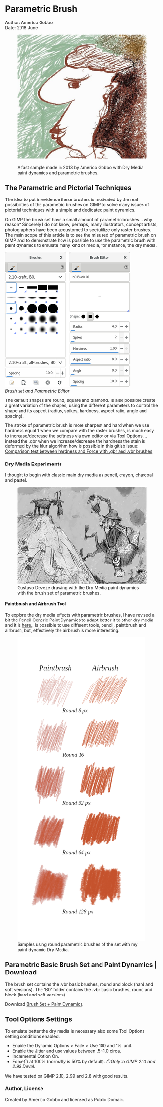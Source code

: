 # Parametric Brush
Author: Americo Gobbo<br>
Date: 2018 June

<figure><img src="parametric-brushes.assets/parametric-brushes-personaggio-bizarro.jpg" width="640">
<figcaption><br>A fast sample made in 2013 by Americo Gobbo with Dry Media paint dynamics and parametric brushes.</figcaption>
</figure>

## The Parametric and Pictorial Techniques
The idea to put in evidence these brushes is motivated by the real possibilities of the parametric brushes on GIMP to solve many issues of pictorial techniques with a simple and dedicated paint dynamics.

On GIMP the brush set have a small amount of parametric brushes… why reason? Sincerely I do not know, perhaps, many illustrators, concept artists, photographers have been accustomed to see/utilize only raster brushes.
The main scope of this article is to see the misused of parametric brush on GIMP and to demonstrate how is possible to use the parametric brush with paint dynamics to emulate many kind of media, for instance, the dry media.

![](parametric-brushes.assets/parametric-brushes-dialog-editor.png "Image Title")<br>*Brush set and Parametric Editor*

The default shapes are round, square and diamond. Is also possible create a great variation of the shapes, using the different parameters to control the shape and its aspect (radius, spikes, hardness, aspect ratio, angle and spacing).

The stroke of parametric brush is more sharpest and hard when we use hardness equal 1 when we compare with the raster brushes, is much easy to increase/decrease the softness via own editor or via Tool Options … instead the .gbr when we increase/decrease the hardness the stain is deformed by the blur algorithm how is possible in this gitlab issue: [Comparison test between hardness and Force with .gbr and .vbr brushes](https://gitlab.gnome.org/GNOME/gimp/issues/1081 "Issue #1081")

### Dry Media Experiments
I thought to begin with classic main dry media as pencil, crayon, charcoal and pastel.

<figure><img src="parametric-brushes.assets/parametric-brushes-deveze-dry-media-test.png" width="640" title="Dry Media by Gustavo Deveze" /><br><figcaption>Gustavo Deveze drawing with the Dry Media paint dynamics with the brush set of parametric brushes.</figcaption></figure>

#### Paintbrush and Airbrush Tool
To explore the dry media effects with parametric brushes, I have revised a bit the Pencil Generic Paint Dynamics
to adapt better it to other dry media and it is [here.](parametric-brushes.assets/parametric-brushes-Dry-Media.zip "Dry Media Paint Dynamics").
Is possible to use different tools, pencil, paintbrush and airbrush, but, effectively the airbrush is more interesting.

<figure><img src="parametric-brushes.assets/parametric-brushes-dry-media-airbrush-x-paintbrush.png" width="" title="Parametric brush with Dry Media Paint Dynamics  - Paintbrush Tool versus Airbrush Tool" /><br><figcaption>Samples using round parametric brushes of the set with my paint dynamic Dry Media.</figcaption></figure>

## Parametric Basic Brush Set and Paint Dynamics | Download
The brush set contains the .vbr basic brushes, round and block (hard and soft versions). The 'B0' folder contains the .vbr basic brushes, round and block (hard and soft versions).

Download [Brush Set + Paint Dynamics](parametric-brushes.assets/parametric-brushes-Brushset-and-paint-dynamics.zip "Parametric Brush Set + Dry Media Paint Dynamics").

## Tool Options Settings
To emulate better the dry media is necessary also some Tool Options setting conditions enabled.
* Enable the Dynamic Options > Fade > Use 100 and '%' unit.
* Enable the Jitter and use values between .5~1.0 circa.
* Incremental Option On.
* Force(¹) at 100% (normally is 50% by default).
*(¹)Only to GIMP 2.10 and 2.99 Devel.*

We have tested on GIMP 2.10, 2.99 and 2.8 with good results.

### Author, License
Created by Americo Gobbo and licensed as Public Domain.
